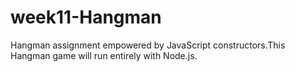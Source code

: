 # week11-Hangman
Hangman assignment empowered by JavaScript constructors.This Hangman game will run entirely with Node.js.
